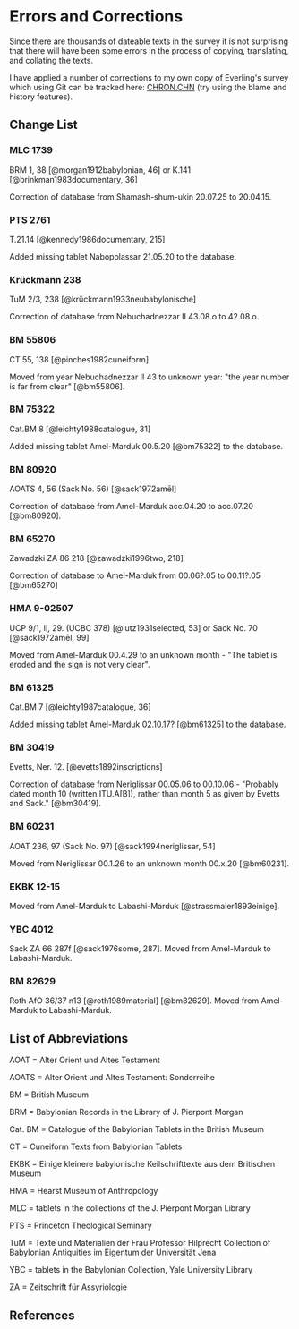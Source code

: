 # Errors and Corrections

Since there are thousands of dateable texts in the survey it is not surprising that there will have been some errors
in the process of copying, translating, and collating the texts. 

I have applied a number of corrections to my own copy of Everling's survey which using Git can be tracked here: 
[CHRON.CHN](https://github.com/jacob-pro/jerusalem-book/blob/master/business_tablets/CHRON.CHN) (try using the blame
and history features).

## Change List 

### MLC 1739

BRM 1, 38 [@morgan1912babylonian, 46] or K.141 [@brinkman1983documentary, 36]

Correction of database from Shamash-shum-ukin 20.07.25 to 20.04.15.

### PTS 2761

T.21.14 [@kennedy1986documentary, 215]

Added missing tablet Nabopolassar 21.05.20 to the database.

### Krückmann 238

TuM 2/3, 238 [@krückmann1933neubabylonische]

Correction of database from Nebuchadnezzar II 43.08.o to 42.08.o.

### BM 55806

CT 55, 138 [@pinches1982cuneiform]

Moved from year Nebuchadnezzar II 43 to unknown year: "the year number is far from clear" [@bm55806].

### BM 75322

Cat.BM 8 [@leichty1988catalogue, 31]

Added missing tablet Amel-Marduk 00.5.20 [@bm75322] to the database. 

### BM 80920

AOATS 4, 56 (Sack No. 56) [@sack1972amēl]

Correction of database from Amel-Marduk acc.04.20 to acc.07.20 [@bm80920].

### BM 65270

Zawadzki ZA 86 218 [@zawadzki1996two, 218]

Correction of database to Amel-Marduk from 00.06?.05 to 00.11?.05 [@bm65270]

### HMA 9-02507

UCP 9/1, II, 29. (UCBC 378) [@lutz1931selected, 53] or Sack No. 70 [@sack1972amēl, 99] 

Moved from Amel-Marduk 00.4.29 to an unknown month - "The tablet is eroded and the sign is not very clear".

### BM 61325

Cat.BM 7 [@leichty1987catalogue, 36]

Added missing tablet Amel-Marduk 02.10.17? [@bm61325] to the database. 

### BM 30419

Evetts, Ner. 12. [@evetts1892inscriptions]

Correction of database from Neriglissar 00.05.06 to 00.10.06 - "Probably dated month 10 (written ITU.A[B]), rather
 than month 5 as given by Evetts and Sack." [@bm30419]. 

### BM 60231

AOAT 236, 97 (Sack No. 97) [@sack1994neriglissar, 54] 

Moved from Neriglissar 00.1.26 to an unknown month 00.x.20 [@bm60231].

### EKBK 12-15

Moved from Amel-Marduk to Labashi-Marduk [@strassmaier1893einige].

### YBC 4012

Sack ZA 66 287f [@sack1976some, 287]. Moved from Amel-Marduk to Labashi-Marduk.

### BM 82629

Roth AfO 36/37 n13 [@roth1989material] [@bm82629]. Moved from Amel-Marduk to Labashi-Marduk.


## List of Abbreviations

AOAT = Alter Orient und Altes Testament

AOATS = Alter Orient und Altes Testament: Sonderreihe

BM = British Museum

BRM = Babylonian Records in the Library of J. Pierpont Morgan

Cat. BM = Catalogue of the Babylonian Tablets in the British Museum

CT = Cuneiform Texts from Babylonian Tablets

EKBK = Einige kleinere babylonische Keilschrifttexte aus dem Britischen Museum

HMA = Hearst Museum of Anthropology

MLC = tablets in the collections of the J. Pierpont Morgan Library

PTS = Princeton Theological Seminary

TuM = Texte und Materialien der Frau Professor Hilprecht Collection of Babylonian Antiquities im Eigentum der Universität Jena

YBC = tablets in the Babylonian Collection, Yale University Library

ZA = Zeitschrift für Assyriologie

## References
